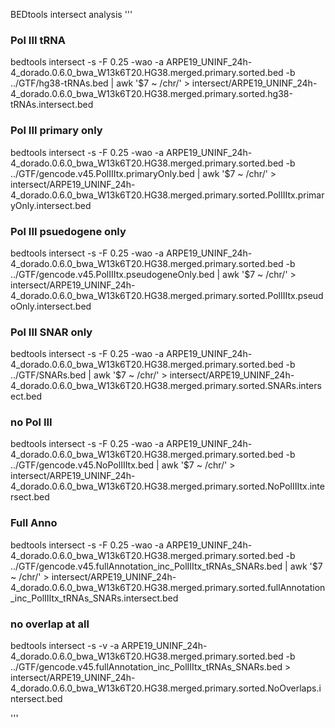 
BEDtools intersect analysis
''' 
### Pol III tRNA
bedtools intersect -s -F 0.25 -wao -a ARPE19_UNINF_24h-4_dorado.0.6.0_bwa_W13k6T20.HG38.merged.primary.sorted.bed -b ../GTF/hg38-tRNAs.bed | awk '$7 ~ /chr/' > intersect/ARPE19_UNINF_24h-4_dorado.0.6.0_bwa_W13k6T20.HG38.merged.primary.sorted.hg38-tRNAs.intersect.bed

### Pol III primary only
bedtools intersect -s -F 0.25 -wao -a ARPE19_UNINF_24h-4_dorado.0.6.0_bwa_W13k6T20.HG38.merged.primary.sorted.bed -b ../GTF/gencode.v45.PolIIItx.primaryOnly.bed | awk '$7 ~ /chr/' > intersect/ARPE19_UNINF_24h-4_dorado.0.6.0_bwa_W13k6T20.HG38.merged.primary.sorted.PolIIItx.primaryOnly.intersect.bed

### Pol III psuedogene only
bedtools intersect -s -F 0.25 -wao -a ARPE19_UNINF_24h-4_dorado.0.6.0_bwa_W13k6T20.HG38.merged.primary.sorted.bed -b ../GTF/gencode.v45.PolIIItx.pseudogeneOnly.bed | awk '$7 ~ /chr/' > intersect/ARPE19_UNINF_24h-4_dorado.0.6.0_bwa_W13k6T20.HG38.merged.primary.sorted.PolIIItx.pseudoOnly.intersect.bed

### Pol III SNAR only
bedtools intersect -s -F 0.25 -wao -a ARPE19_UNINF_24h-4_dorado.0.6.0_bwa_W13k6T20.HG38.merged.primary.sorted.bed -b ../GTF/SNARs.bed | awk '$7 ~ /chr/' > intersect/ARPE19_UNINF_24h-4_dorado.0.6.0_bwa_W13k6T20.HG38.merged.primary.sorted.SNARs.intersect.bed

### no Pol III 
bedtools intersect -s -F 0.25 -wao -a ARPE19_UNINF_24h-4_dorado.0.6.0_bwa_W13k6T20.HG38.merged.primary.sorted.bed -b ../GTF/gencode.v45.NoPolIIItx.bed | awk '$7 ~ /chr/' > intersect/ARPE19_UNINF_24h-4_dorado.0.6.0_bwa_W13k6T20.HG38.merged.primary.sorted.NoPolIIItx.intersect.bed

### Full Anno
bedtools intersect -s -F 0.25 -wao -a ARPE19_UNINF_24h-4_dorado.0.6.0_bwa_W13k6T20.HG38.merged.primary.sorted.bed -b ../GTF/gencode.v45.fullAnnotation_inc_PolIIItx_tRNAs_SNARs.bed | awk '$7 ~ /chr/' > intersect/ARPE19_UNINF_24h-4_dorado.0.6.0_bwa_W13k6T20.HG38.merged.primary.sorted.fullAnnotation_inc_PolIIItx_tRNAs_SNARs.intersect.bed

### no overlap at all
bedtools intersect -s -v -a ARPE19_UNINF_24h-4_dorado.0.6.0_bwa_W13k6T20.HG38.merged.primary.sorted.bed -b ../GTF/gencode.v45.fullAnnotation_inc_PolIIItx_tRNAs_SNARs.bed > intersect/ARPE19_UNINF_24h-4_dorado.0.6.0_bwa_W13k6T20.HG38.merged.primary.sorted.NoOverlaps.intersect.bed

'''

